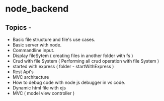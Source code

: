 # node_backend
 ## Topics -
* Basic file structure and file's use cases. <br/>
* Basic server with node.<br/>
* Commandline input. <br/>
* Display fileSytem ( creating files in another folder with fs ) <br/>
* Crud with file System ( Performing all crud operation with file System ) <br/>
* started with express ( folder - startWithExpress ) <br/>
* Rest Api's <br/>
* MVC architecture
* How to debug code with node js debugger in vs code.
* Dynamic html file with ejs
* MVC ( model view controller )
